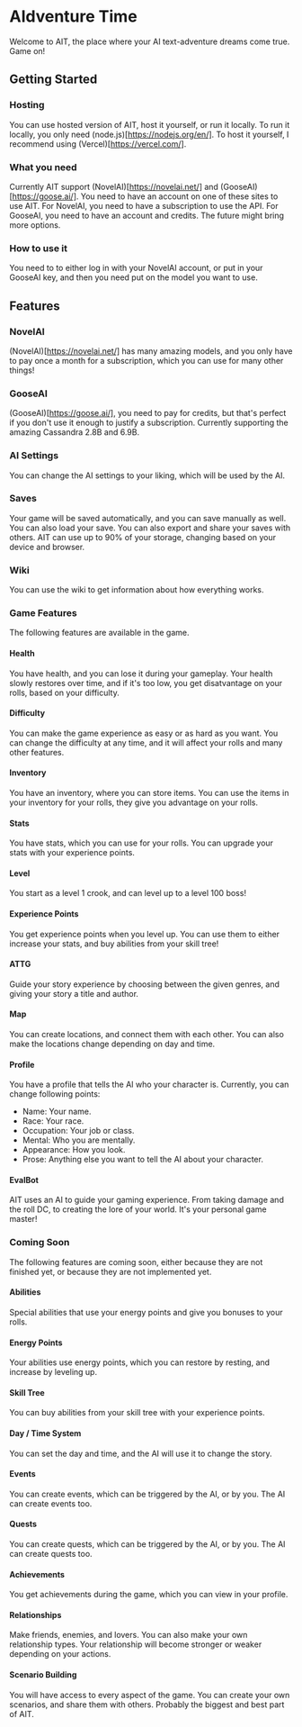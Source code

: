 # AIdventure Time

Welcome to AIT, the place where your AI text-adventure dreams come true. Game on!

## Getting Started

### Hosting

You can use hosted version of AIT, host it yourself, or run it locally. To run it locally, you only need (node.js)[https://nodejs.org/en/]. To host it yourself, I recommend using (Vercel)[https://vercel.com/].

### What you need

Currently AIT support (NovelAI)[https://novelai.net/] and (GooseAI)[https://goose.ai/]. You need to have an account on one of these sites to use AIT. For NovelAI, you need to have a subscription to use the API. For GooseAI, you need to have an account and credits. The future might bring more options.

### How to use it

You need to to either log in with your NovelAI account, or put in your GooseAI key, and then you need put on the model you want to use.

## Features

### NovelAI

(NovelAI)[https://novelai.net/] has many amazing models, and you only have to pay once a month for a subscription, which you can use for many other things!

### GooseAI

(GooseAI)[https://goose.ai/], you need to pay for credits, but that's perfect if you don't use it enough to justify a subscription. Currently supporting the amazing Cassandra 2.8B and 6.9B.

### AI Settings

You can change the AI settings to your liking, which will be used by the AI.

### Saves

Your game will be saved automatically, and you can save manually as well. You can also load your save. You can also export and share your saves with others. AIT can use up to 90% of your storage, changing based on your device and browser.

### Wiki

You can use the wiki to get information about how everything works.

### Game Features

The following features are available in the game.

#### Health

You have health, and you can lose it during your gameplay. Your health slowly restores over time, and if it's too low, you get disatvantage on your rolls, based on your difficulty.

#### Difficulty

You can make the game experience as easy or as hard as you want. You can change the difficulty at any time, and it will affect your rolls and many other features.

#### Inventory

You have an inventory, where you can store items. You can use the items in your inventory for your rolls, they give you advantage on your rolls.

#### Stats

You have stats, which you can use for your rolls. You can upgrade your stats with your experience points.

#### Level

You start as a level 1 crook, and can level up to a level 100 boss!

#### Experience Points

You get experience points when you level up. You can use them to either increase your stats, and buy abilities from your skill tree!

#### ATTG

Guide your story experience by choosing between the given genres, and giving your story a title and author.

#### Map

You can create locations, and connect them with each other. You can also make the locations change depending on day and time.

#### Profile

You have a profile that tells the AI who your character is. Currently, you can change following points:

- Name: Your name.
- Race: Your race.
- Occupation: Your job or class.
- Mental: Who you are mentally.
- Appearance: How you look.
- Prose: Anything else you want to tell the AI about your character.

#### EvalBot

AIT uses an AI to guide your gaming experience. From taking damage and the roll DC, to creating the lore of your world. It's your personal game master!

### Coming Soon

The following features are coming soon, either because they are not finished yet, or because they are not implemented yet.

#### Abilities

Special abilities that use your energy points and give you bonuses to your rolls.

#### Energy Points

Your abilities use energy points, which you can restore by resting, and increase by leveling up.

#### Skill Tree

You can buy abilities from your skill tree with your experience points.

#### Day / Time System

You can set the day and time, and the AI will use it to change the story.

#### Events

You can create events, which can be triggered by the AI, or by you. The AI can create events too.

#### Quests

You can create quests, which can be triggered by the AI, or by you. The AI can create quests too.

#### Achievements

You get achievements during the game, which you can view in your profile.

#### Relationships

Make friends, enemies, and lovers. You can also make your own relationship types. Your relationship will become stronger or weaker depending on your actions.

#### Scenario Building

You will have access to every aspect of the game. You can create your own scenarios, and share them with others. Probably the biggest and best part of AIT.
